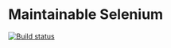 # Maintainable Selenium
[![Build status](https://ci.appveyor.com/api/projects/status/t0jlwy833c7sqyte?svg=true)](https://ci.appveyor.com/project/cezarypiatek/maintainableselenium)
